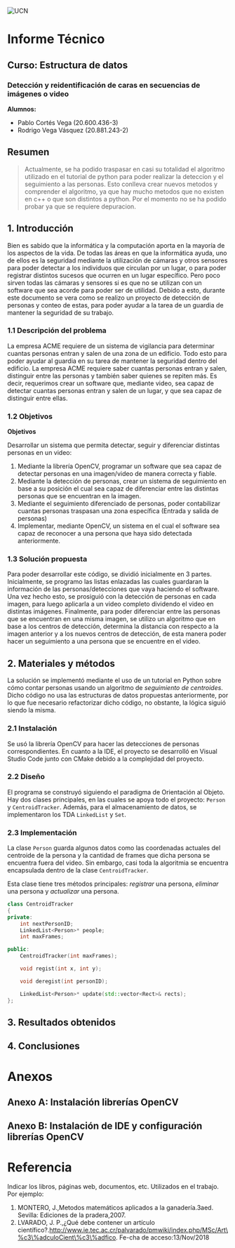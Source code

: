 ![UCN](images/60x60-ucn-negro.png)


# Informe Técnico 
## Curso: Estructura de datos
### Detección y reidentificación de caras en secuencias de imágenes o video

**Alumnos:**

* Pablo Cortés Vega (20.600.436-3)
* Rodrigo Vega Vásquez (20.881.243-2)

## Resumen 

> Actualmente, se ha podido traspasar en casi su totalidad el algoritmo utilizado en el tutorial de python para poder realizar la deteccion y el seguimiento a las personas. Esto conlleva crear nuevos metodos y comprender el algoritmo, ya que hay mucho metodos que no existen en c++ o que son distintos a python. Por el momento no se ha podido probar ya que se requiere depuracion.


## 1. Introducción

Bien es sabido que la informática y la computación aporta en la mayoría de los aspectos de la vida. De todas las áreas en que la informática ayuda, uno de ellos es la seguridad mediante la utilización de cámaras y otros sensores para poder detectar a los individuos que circulan por un lugar, o para poder registrar distintos sucesos que ocurren en un lugar específico. Pero poco sirven todas las cámaras y sensores si es que no se utilizan con un software que sea acorde para poder ser de utilidad. Debido a esto, durante este documento se vera como se realizo un proyecto de detección de personas y conteo de estas, para poder ayudar a la tarea de un guardia de mantener la seguridad de su trabajo. 

### 1.1 Descripción del problema

La empresa ACME requiere de un sistema de vigilancia para determinar cuantas personas entran y salen de una zona de un edificio. Todo esto para poder ayudar al guardia en su tarea de mantener la seguridad dentro del edificio. La empresa ACME requiere saber cuantas personas entran y salen, distinguir entre las personas y también saber quienes se repiten más. Es decir, requerimos crear un software que, mediante video, sea capaz de detectar cuantas personas entran y salen de un lugar, y que sea capaz de distinguir entre ellas.

### 1.2 Objetivos 

**Objetivos**

Desarrollar un sistema que permita detectar, seguir y diferenciar distintas personas en un video:

1.	Mediante la librería OpenCV, programar un software que sea capaz de detectar personas en una imagen/video de manera correcta y fiable.
2.	Mediante la detección de personas, crear un sistema de seguimiento en base a su posición el cual sea capaz de diferenciar entre las distintas personas que se encuentran en la imagen.
3.	Mediante el seguimiento diferenciado de personas, poder contabilizar cuantas personas traspasan una zona específica (Entrada y salida de personas)
4.	Implementar, mediante OpenCV, un sistema en el cual el software sea capaz de reconocer a una persona que haya sido detectada anteriormente.


### 1.3 Solución propuesta
Para poder desarrollar este código, se dividió inicialmente en 3 partes. Inicialmente, se programo las listas enlazadas las cuales guardaran la información de las personas/detecciones que vaya haciendo el software. Una vez hecho esto, se prosiguió con la detección de personas en cada imagen, para luego aplicarla a un video completo dividendo el video en distintas imágenes. Finalmente, para poder diferenciar entre las personas que se encuentran en una misma imagen, se utilizo un algoritmo que en base a los centros de detección, determina la distancia con respecto a la imagen anterior y a los nuevos centros de detección, de esta manera poder hacer un seguimiento a una persona que se encuentre en el video.

## 2. Materiales y métodos

La solución se implementó mediante el uso de un tutorial en Python sobre cómo contar personas usando un algoritmo de *seguimiento de centroides*. Dicho código no usa las estructuras de datos propuestas anteriormente, por lo que fue necesario refactorizar dicho código, no obstante, la lógica siguió siendo la misma.

### 2.1 Instalación

Se usó la librería OpenCV para hacer las detecciones de personas correspondientes. En cuanto a la IDE, el proyecto se desarrolló en Visual Studio Code junto con CMake debido a la complejidad del proyecto.

### 2.2 Diseño 

El programa se construyó siguiendo el paradigma de Orientación al Objeto. Hay dos
clases principales, en las cuales se apoya todo el proyecto: `Person` y `CentroidTracker`. Además, para el almacenamiento de datos, se implementaron los TDA `LinkedList` y `Set`.

### 2.3 Implementación

La clase `Person` guarda algunos datos como las coordenadas actuales del centroide
de la persona y la cantidad de frames que dicha persona se encuentra fuera del video. Sin embargo, casi toda la algoritmia se encuentra encapsulada dentro de la clase `CentroidTracker`.

Esta clase tiene tres métodos principales: *registrar* una persona, *eliminar* una persona y *actualizar* una persona.

```cpp
class CentroidTracker
{
private:
    int nextPersonID;
    LinkedList<Person>* people;
    int maxFrames;

public:
    CentroidTracker(int maxFrames);

    void regist(int x, int y);

    void deregist(int personID);

    LinkedList<Person>* update(std::vector<Rect>& rects);
};
```

## 3. Resultados obtenidos

## 4. Conclusiones

# Anexos

## Anexo A: Instalación librerías OpenCV

## Anexo B: Instalación de IDE y configuración librerías OpenCV

# Referencia

Indicar los libros, páginas web, documentos, etc. Utilizados en el trabajo. Por ejemplo:

1. MONTERO, J.,Metodos matemáticos aplicados a la ganadería.3aed. Sevilla: Ediciones de la pradera,2007.
2. LVARADO,   J.   P.,¿Qué   debe   contener   un   artículo   científico?.http://www.ie.tec.ac.cr/palvarado/pmwiki/index.php/MSc/Art\%c3\%adculoCient\%c3\%adfico. Fe-cha de acceso:13/Nov/2018


